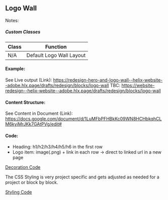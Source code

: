 ## Logo Wall

Notes:

##### Custom Classes 
|  Class | Function   |  
|--------|------------|
| N/A | Default Logo Wall Layout |  

#### Example:

See Live output (Link):
https://redesign-hero-and-logo-wall--helix-website--adobe.hlx.page/drafts/redesign/blocks/logo-wall
TBC: https://website-redesign--helix-website--adobe.hlx.page/drafts/redesign/blocks/logo-wall

#### Content Structure:

See Content in Document (Link):
https://docs.google.com/document/d/1LuMFbPFHBkKc09WN8HCHbkqhCLM6kyiMrJKk7GAtPVg/edit#

#### Code:
- Heading: h1/h2/h3/h4/h5/h6 in the first row
- Logo item: image(.png) + link in each row -> direct to linked url in a new page

[Decoration Code](logo-wall.js)

The CSS Styling is very project specific and gets adjusted as needed for a project or block by block.

[Styling Code](logo-wall.css)